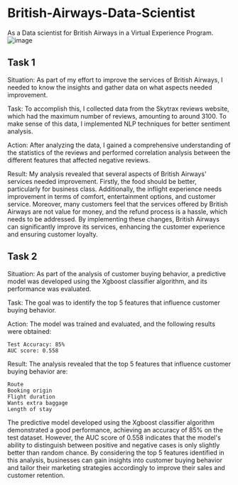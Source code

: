 # British-Airways-Data-Scientist
As a Data scientist for British Airways in a Virtual Experience Program.
![image](https://user-images.githubusercontent.com/87997273/235679868-32589387-fccc-45de-a887-d9562d41c846.png)


## Task 1
Situation: As part of my effort to improve the services of British Airways, I needed to know the insights and gather data on what aspects needed improvement.

Task: To accomplish this, I collected data from the Skytrax reviews website, which had the maximum number of reviews, amounting to around 3100. To make sense of this data, I implemented NLP techniques for better sentiment analysis.

Action: After analyzing the data, I gained a comprehensive understanding of the statistics of the reviews and performed correlation analysis between the different features that affected negative reviews.

Result: My analysis revealed that several aspects of British Airways' services needed improvement. Firstly, the food should be better, particularly for business class. Additionally, the inflight experience needs improvement in terms of comfort, entertainment options, and customer service. Moreover, many customers feel that the services offered by British Airways are not value for money, and the refund process is a hassle, which needs to be addressed. By implementing these changes, British Airways can significantly improve its services, enhancing the customer experience and ensuring customer loyalty.

## Task 2 
Situation: As part of the analysis of customer buying behavior, a predictive model was developed using the Xgboost classifier algorithm, and its performance was evaluated.

Task: The goal was to identify the top 5 features that influence customer buying behavior.

Action: The model was trained and evaluated, and the following results were obtained:

    Test Accuracy: 85%
    AUC score: 0.558

Result: The analysis revealed that the top 5 features that influence customer buying behavior are:

    Route
    Booking origin
    Flight duration
    Wants extra baggage
    Length of stay

The predictive model developed using the Xgboost classifier algorithm demonstrated a good performance, achieving an accuracy of 85% on the test dataset. However, the AUC score of 0.558 indicates that the model's ability to distinguish between positive and negative cases is only slightly better than random chance. By considering the top 5 features identified in this analysis, businesses can gain insights into customer buying behavior and tailor their marketing strategies accordingly to improve their sales and customer retention.
